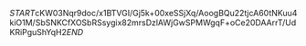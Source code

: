$START$cKW03Nqr9doc/x1BTVGI/Gj5k+00xeSSjXq/AoogBQu22tjcA60tNKuu4kiO1M/SbSNKCfXOSbRSsygix82mrsDzlAWjGwSPMWgqF+oCe20DAArrT/UdKRiPguShYqH2$END$